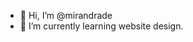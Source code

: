 - 👋 Hi, I’m @mirandrade
- 🌱 I’m currently learning website design.

<!---
mirandrade/mirandrade is a ✨ special ✨ repository because its `README.md` (this file) appears on your GitHub profile.
You can click the Preview link to take a look at your changes.
--->
